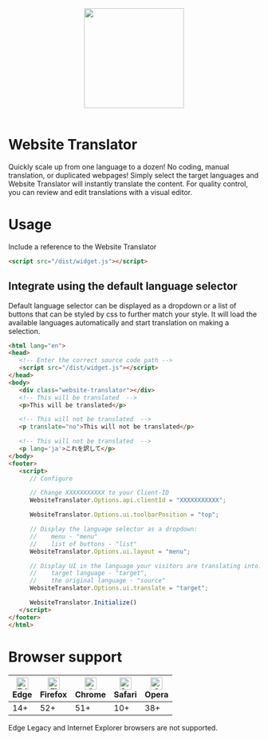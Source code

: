 <div align="center">
  <a href="https://nltp-test.tilde.lv/">
    <img width="200" height="200" src="https://nltp-test.tilde.lv/assets/external-overrides/images/logo.svg">
  </a>
</div>

<br/>

# Website Translator

Quickly scale up from one language to a dozen!
No coding, manual translation, or duplicated webpages! Simply select the target languages and  Website Translator will instantly translate the content. For quality control, you can review and edit translations with a visual editor.

# Usage

Include a reference to the Website Translator

```HTML
<script src="/dist/widget.js"></script>
```


## Integrate using the default language selector
Default language selector can be displayed as a dropdown or a list of buttons that can be styled by css to further match your style.  It will load the available languages automatically and start translation on making a selection.

```HTML
<html lang="en">
<head>
   <!-- Enter the correct source code path -->
   <script src="/dist/widget.js"></script>
</head>
<body>
   <div class="website-translator"></div>
   <!-- This will be translated  -->
   <p>This will be translated</p>

   <!-- This will not be translated  -->
   <p translate="no">This will not be translated</p>

   <!-- This will not be translated  -->
   <p lang='ja'>これを訳して</p>
</body>
<footer>
   <script>
      // Configure

      // Change XXXXXXXXXXX to your Client-ID
      WebsiteTranslator.Options.api.clientId = "XXXXXXXXXXX";

      WebsiteTranslator.Options.ui.toolbarPosition = "top";

      // Display the language selector as a dropdown:
      //    menu - "menu"
      //    list of buttons - "list"
      WebsiteTranslator.Options.ui.layout = "menu";

      // Display UI in the language your visitors are translating into:
      //    target language - "target",
      //    the original language - "source"
      WebsiteTranslator.Options.ui.translate = "target";

      WebsiteTranslator.Initialize()
   </script>
</footer>
</html>
```

# Browser support

<!--
Browser support comes from [tsconfig.json] -> target (ES6)
https://www.w3schools.com/js/js_versions.asp
-->

| <img src="https://raw.githubusercontent.com/alrra/browser-logos/master/src/edge/edge_48x48.png" alt="Edge" width="24px" height="24px" /></br>Edge | <img src="https://raw.githubusercontent.com/alrra/browser-logos/master/src/firefox/firefox_48x48.png" alt="Firefox" width="24px" height="24px" /></br>Firefox | <img src="https://raw.githubusercontent.com/alrra/browser-logos/master/src/chrome/chrome_48x48.png" alt="Chrome" width="24px" height="24px" /></br>Chrome | <img src="https://raw.githubusercontent.com/alrra/browser-logos/master/src/safari/safari_48x48.png" alt="Safari" width="24px" height="24px" /></br>Safari | <img src="https://raw.githubusercontent.com/alrra/browser-logos/master/src/opera/opera_48x48.png" alt="Opera" width="24px" height="24px" /></br>Opera |
| --------- | --------- | --- | --- | --- |
| 14+ | 52+ | 51+ | 10+ | 38+ |

Edge Legacy and Internet Explorer browsers are not supported.